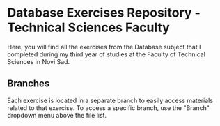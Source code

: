 # Database Exercises Repository - Technical Sciences Faculty

Here, you will find all the exercises from the Database subject that I completed during my third year of studies at the Faculty of Technical Sciences in Novi Sad.

## Branches

Each exercise is located in a separate branch to easily access materials related to that exercise. To access a specific branch, use the "Branch" dropdown menu above the file list.